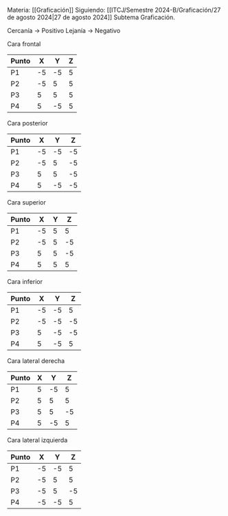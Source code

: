 Materia: [[Graficación]] 
Siguiendo: [[ITCJ/Semestre 2024-B/Graficación/27 de agosto 2024|27 de agosto 2024]]
Subtema Graficación.

Cercanía -> Positivo
Lejanía -> Negativo

Cara frontal

| Punto | X   | Y   | Z   |
| ----- | --- | --- | --- |
| P1    | -5  | -5  | 5   |
| P2    | -5  | 5   | 5   |
| P3    | 5   | 5   | 5   |
| P4    | 5   | -5  | 5   |

Cara posterior

| Punto | X   | Y   | Z   |
| ----- | --- | --- | --- |
| P1    | -5  | -5  | -5  |
| P2    | -5  | 5   | -5  |
| P3    | 5   | 5   | -5  |
| P4    | 5   | -5  | -5  |

Cara superior

| Punto | X   | Y   | Z   |
| ----- | --- | --- | --- |
| P1    | -5  | 5   | 5   |
| P2    | -5  | 5   | -5  |
| P3    | 5   | 5   | -5  |
| P4    | 5   | 5   | 5   |

Cara inferior

| Punto | X   | Y   | Z   |
| ----- | --- | --- | --- |
| P1    | -5  | -5  | 5   |
| P2    | -5  | -5  | -5  |
| P3    | 5   | -5  | -5  |
| P4    | 5   | -5  | 5   |

Cara lateral derecha

| Punto | X   | Y   | Z   |
| ----- | --- | --- | --- |
| P1    | 5   | -5  | 5   |
| P2    | 5   | 5   | 5   |
| P3    | 5   | 5   | -5  |
| P4    | 5   | -5  | 5   |

Cara lateral izquierda

| Punto | X   | Y   | Z   |
| ----- | --- | --- | --- |
| P1    | -5  | -5  | 5   |
| P2    | -5  | 5   | 5   |
| P3    | -5  | 5   | -5  |
| P4    | -5  | -5  | 5   |
